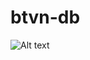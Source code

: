 # btvn-db
<img src="https://images6.content-hci.com/commimg/myhotcourses/blog/post/myhc_94121.jpg" alt="Alt text" title="Optional title">
